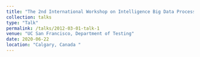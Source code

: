 ```yaml
---
title: "The 2nd International Workshop on Intelligence Big Data Processing Infrastructure and Its Applications in conjunction with  The 18th IEEE International Conference on Pervasive Intelligence and Computing (PICom 2020) June 22-26, 2020, Calgary, Canada "
collection: talks
type: "Talk"
permalink: /talks/2012-03-01-talk-1
venue: "UC San Francisco, Department of Testing"
date: 2020-06-22
location: "Calgary, Canada "
---
```

